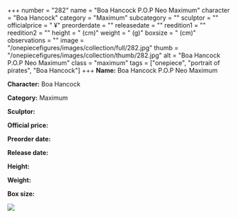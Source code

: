 +++
number = "282"
name = "Boa Hancock P.O.P Neo Maximum"
character = "Boa Hancock"
category = "Maximum"
subcategory = ""
sculptor = ""
officialprice = " ¥"
preorderdate = ""
releasedate = ""
reedition1 = ""
reedition2 = ""
height = " (cm)"
weight = " (g)"
boxsize = " (cm)"
observations = ""
image = "/onepiecefigures/images/collection/full/282.jpg"
thumb = "/onepiecefigures/images/collection/thumb/282.jpg"
alt = "Boa Hancock P.O.P Neo Maximum"
class = "maximum"
tags = ["onepiece", "portrait of pirates",  "Boa Hancock"]
+++
**Name:** Boa Hancock P.O.P Neo Maximum

**Character:** Boa Hancock

**Category:** Maximum 

**Sculptor:** 

**Official price:** 

**Preorder date:** 

**Release date:** 

**Height:** 

**Weight:** 

**Box size:** 

<img src="/onepiecefigures/images/collection/thumb/282.jpg">
